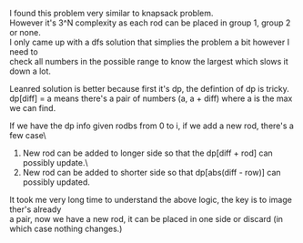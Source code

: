 I found this problem very similar to knapsack problem.\
However it's 3^N complexity as each rod can be placed in group 1, group 2 or none.\
I only came up with a dfs solution that simplies the problem a bit however I need to\
check all numbers in the possible range to know the largest which slows it down a lot.

Leanred solution is better because first it's dp, the defintion of dp is tricky.\
dp[diff] = a means there's a pair of numbers (a, a + diff) where a is the max we can find.

If we have the dp info given rodbs from 0 to i, if we add a new rod, there's a few case\
1. New rod can be added to longer side so that the dp[diff + rod] can possibly update.\
2. New rod can be added to shorter side so that dp[abs(diff - row)] can possibly updated.

It took me very long time to understand the above logic, the key is to image ther's already\
a pair, now we have a new rod, it can be placed in one side or discard (in which case nothing changes.)